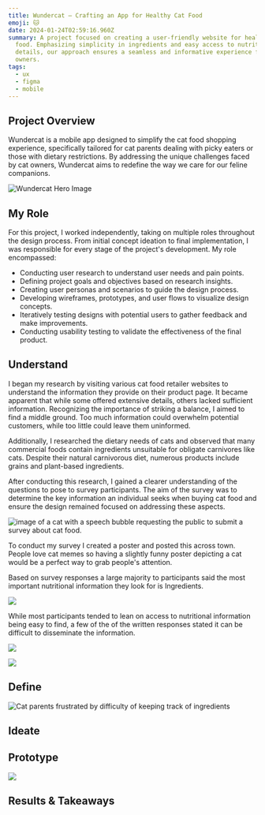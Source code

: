 ```yaml
---
title: Wundercat – Crafting an App for Healthy Cat Food
emoji: 🐱
date: 2024-01-24T02:59:16.960Z
summary: A project focused on creating a user-friendly website for healthy cat
  food. Emphasizing simplicity in ingredients and easy access to nutritional
  details, our approach ensures a seamless and informative experience for cat
  owners.
tags:
  - ux
  - figma
  - mobile
---
```

## Project Overview

Wundercat is a mobile app designed to simplify the cat food shopping experience, specifically tailored for cat parents dealing with picky eaters or those with dietary restrictions. By addressing the unique challenges faced by cat owners, Wundercat aims to redefine the way we care for our feline companions.

![Wundercat Hero Image](/src/assets/img/wundercat-cover-1.png)

## My Role

For this project, I worked independently, taking on multiple roles throughout the design process. From initial concept ideation to final implementation, I was responsible for every stage of the project's development. My role encompassed:

* Conducting user research to understand user needs and pain points.
* Defining project goals and objectives based on research insights.
* Creating user personas and scenarios to guide the design process.
* Developing wireframes, prototypes, and user flows to visualize design concepts.
* Iteratively testing designs with potential users to gather feedback and make improvements.
* Conducting usability testing to validate the effectiveness of the final product.

## Understand

I began my research by visiting various cat food retailer websites to understand the information they provide on their product page. It became apparent that while some offered extensive details, others lacked sufficient information. Recognizing the importance of striking a balance, I aimed to find a middle ground. Too much information could overwhelm potential customers, while too little could leave them uninformed.

Additionally, I researched the dietary needs of cats and observed that many commercial foods contain ingredients unsuitable for obligate carnivores like cats. Despite their natural carnivorous diet, numerous products include grains and plant-based ingredients.

After conducting this research, I gained a clearer understanding of the questions to pose to survey participants. The aim of the survey was to determine the key information an individual seeks when buying cat food and ensure the design remained focused on addressing these aspects.

![image of a cat with a speech bubble requesting the public to submit a survey about cat food.](/src/assets/img/cat-food-survey.png "Cat Nutrition Survey Poster Photo")

To conduct my survey I created a poster and posted this across town. People love cat memes so having a slightly funny poster depicting a cat would be a perfect way to grab people's attention. 

B﻿ased on survey responses a large majority to participants said the most important nutritional information they look for is Ingredients. 

![](/src/assets/img/pie-chart.png)

While most participants tended to lean on access to nutritional information being easy to find, a few of the of the written responses stated it can be difficult to disseminate the information.

![](/src/assets/img/scale.png)



![](/src/assets/img/img_20240310_144849626.jpg)

## Define

![Cat parents frustrated by difficulty of keeping track of ingredients](/src/assets/img/quotes.png)

## Ideate

## Prototype

![](/src/assets/img/figma-map.png)

## Results & Takeaways